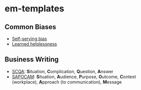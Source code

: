 # em-templates

## Common Biases

- [Self-serving bias](https://en.wikipedia.org/wiki/Self-serving_bias)
- [Learned helplessness](https://en.wikipedia.org/wiki/Learned_helplessness)

## Business Writing

- [SCQA](https://corporatefinanceinstitute.com/resources/career/scqa/): **S**ituation, **C**omplication, **Q**uestion, **A**nswer
- [SAPOCAM](https://corporate.britishcouncil.org/insights/get-your-business-writing-read-strategic-planning-tool): **S**ituation, **A**udience, **P**urpose, **O**utcome, **C**ontext (workplace), **A**pproach (to communication), **M**essage

